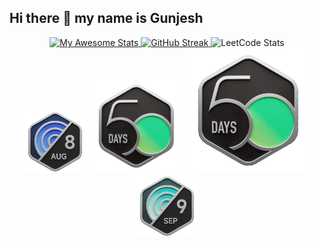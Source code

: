 ## Hi there 👋 my name is Gunjesh

<div align="center">

  <!-- GitHub Stats -->
  <a href="https://git.io/awesome-stats-card">
    <img src="https://awesome-github-stats.azurewebsites.net/user-stats/gunjesh843?cardType=github&theme=github-dark&preferLogin=false&Background=00000000&Border=00000000" alt="My Awesome Stats" />
  </a>

  <!-- GitHub Streak -->
  <a href="https://git.io/streak-stats">
    <img src="https://github-readme-streak-stats.herokuapp.com?user=gunjesh843&theme=transparent&hide_border=true" alt="GitHub Streak" />
  </a>

  <!-- LeetCode Stats -->
  <img src="https://leetcard.jacoblin.cool/gunjesh843?theme=transparent&font=Chakra%20Petch&ext=heatmap" alt="LeetCode Stats" />

  <!-- Custom GIFs with different sizes -->
  <div align="center">
  <img src="2024-08.gif" width="100" alt="GIF 1">
  <img src="2024-50.gif" width="150" alt="GIF 2">
  <img src="2024-50.gif" width="200" alt="GIF 3">
  <img src="2024-09.gif" width="100" alt="GIF 4">
</div>

